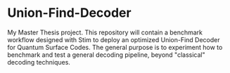 # Union-Find-Decoder

My Master Thesis project. This repository will contain a benchmark workflow designed with Stim to deploy an optimized Union-Find Decoder for Quantum Surface Codes. The general purpose is to experiment how to benchmark and test a general decoding pipeline, beyond "classical" decoding techniques.
